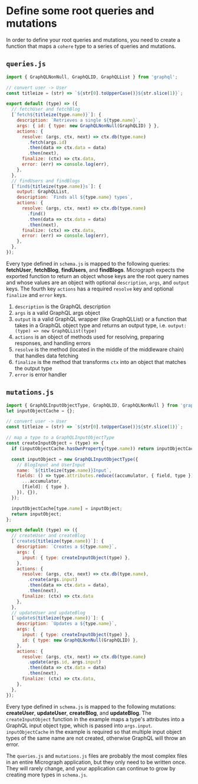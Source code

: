 # Define some root queries and mutations

In order to define your root queries and mutations, you need to create a function that maps a `cohere` type to a series of queries and mutations.

## `queries.js`

```javascript
import { GraphQLNonNull, GraphQLID, GraphQLList } from 'graphql';

// convert user -> User
const titleize = (str) => `${str[0].toUpperCase()}${str.slice(1)}`;

export default (type) => ({
  // fetchUser and fetchBlog
  [`fetch${titleize(type.name)}`]: {
    description: `Retrieves a single ${type.name}`,
    args: { id: { type: new GraphQLNonNull(GraphQLID) } },
    actions: {
      resolve: (args, ctx, next) => ctx.db(type.name)
        .fetch(args.id)
        .then(data => ctx.data = data)
        .then(next),
      finalize: (ctx) => ctx.data,
      error: (err) => console.log(err),
    },
  },
  // findUsers and findBlogs
  [`find${titleize(type.name)}s`]: {
    output: GraphQLList,
    description: `Finds all ${type.name} types`,
    actions: {
      resolve: (args, ctx, next) => ctx.db(type.name)
        .find()
        .then(data => ctx.data = data)
        .then(next),
      finalize: (ctx) => ctx.data,
      error: (err) => console.log(err),
    },
  },
});
```

Every type defined in `schema.js` is mapped to the following queries: **fetchUser**, **fetchBlog**, **findUsers**, and **findBlogs**. Micrograph expects the exported function to return an object whose keys are the root query names and whose values are an object with optional `description`, `args`, and `output` keys. The fourth key `actions` has a required `resolve` key and optional `finalize` and `error` keys.

1. `description` is the GraphQL description
2. `args` is a valid GraphQL args object
3. `output` is a valid GraphQL wrapper (like GraphQLList) or a function that takes in a GraphQL object type and returns an output type, i.e. `output: (type) => new GraphQLList(type)`
4. `actions` is an object of methods used for resolving, preparing responses, and handling errors
  1. `resolve` is the method (located in the middle of the middleware chain) that handles data fetching
  2. `finalize` is the method that transforms `ctx` into an object that matches the output type
  3. `error` is error handler

## `mutations.js`

```javascript
import { GraphQLInputObjectType, GraphQLID, GraphQLNonNull } from 'graphql';
let inputObjectCache = {};

// convert user -> User
const titleize = (str) => `${str[0].toUpperCase()}${str.slice(1)}`;

// map a type to a GraphQLInputObjectType
const createInputObject = (type) => {
  if (inputObjectCache.hasOwnProperty(type.name)) return inputObjectCache[type.name];

  const inputObject = new GraphQLInputObjectType({
    // BlogInput and UserInput
    name: `${titleize(type.name)}Input`,
    fields: () => type.attributes.reduce((accumulator, { field, type }) => ({
      ...accumulator,
      [field]: { type },
    }), {}),
  });

  inputObjectCache[type.name] = inputObject;
  return inputObject;
};

export default (type) => ({
  // createUser and createBlog
  [`create${titleize(type.name)}`]: {
    description: `Creates a ${type.name}`,
    args: {
      input: { type: createInputObject(type) },
    },
    actions: {
      resolve: (args, ctx, next) => ctx.db(type.name),
        .create(args.input)
        .then(data => ctx.data = data),
        .then(next),
      finalize: (ctx) => ctx.data
    },
  },
  // updateUser and updateBlog
  [`update${titleize(type.name)}`]: {
    description: `Updates a ${type.name}`,
    args: {
      input: { type: createInputObject(type) },
      id: { type: new GraphQLNonNull(GraphQLID) },
    },
    actions: {
      resolve: (args, ctx, next) => ctx.db(type.name)
        .update(args.id, args.input)
        .then(data => ctx.data = data)
        .then(next),
      finalize: (ctx) => ctx.data,
    },
  },
});
```

Every type defined in `schema.js` is mapped to the following mutations: **createUser**, **updateUser**, **createBlog**, and **updateBlog**. The `createInputObject` function in the example maps a type's attributes into a GraphQL input object type, which is passed into `args.input`. `inputObjectCache` in the example is required so that multiple input object types of the same name are not created, otherwise GraphQL will throw an error.

The `queries.js` and `mutations.js` files are probably the most complex files in an entire Micrograph application, but they only need to be written once. They will rarely change, and your application can continue to grow by creating more types in `schema.js`.
